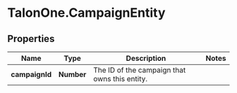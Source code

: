 # TalonOne.CampaignEntity

## Properties

Name | Type | Description | Notes
------------ | ------------- | ------------- | -------------
**campaignId** | **Number** | The ID of the campaign that owns this entity. | 


